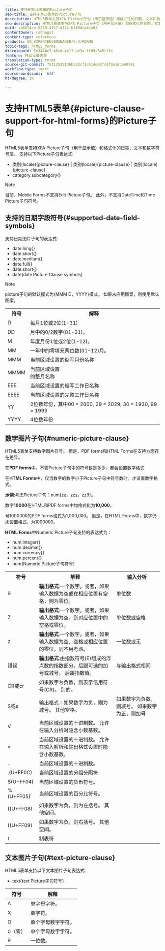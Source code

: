 ```yaml
---
title: 支持HTML5表单的Picture子句
seo-title: 支持HTML5表单的Picture子句
description: HTML5表单支持XFA Picture子句（用于显示值）和格式化的日期、文本和数字符号值。
seo-description: HTML5表单支持XFA Picture子句（用于显示值）和格式化的日期、文本和数字符号值。
uuid: ca5074ce-8219-4f27-a37c-b1f0dca4ce03
contentOwner: robhagat
content-type: reference
products: SG_EXPERIENCEMANAGER/6.4/FORMS
topic-tags: hTML5_forms
discoiquuid: 5e344be7-46cd-4e1f-ae3a-1f89c645cffe
feature: 移动设备表单
translation-type: tm+mt
source-git-commit: 75312539136bb53cf1db1de03fc0f9a1dca49791
workflow-type: tm+mt
source-wordcount: '638'
ht-degree: 1%

---
```



# 支持HTML5表单{#picture-clause-support-for-html-forms}的Picture子句

HTML5表单支持XFA Picture子句（用于显示值）和格式化的日期、文本和数字符号值。 支持以下Picture子句表达式:

* 类别(locale){picture-clause} | 类别(locale){picture-clause} | 类别(locale){picture-clause}
* category.subcategory{}

>[!NOTE]
>
>目前，Mobile Forms不支持Edit Picture子句。 此外，不支持DateTime和Time Picture子句符号。

## 支持的日期字段符号{#supported-date-field-symbols}

支持日期图片子句的表达式:

* date.long{}
* date.short{}
* date.medium{}
* date.full{}
* date.short{}
* date{date Picture Clause symbols}

>[!NOTE]
>
>picture子句的默认模式为{MMM D，YYYY}模式。 如果未应用图案，则使用默认图案。

<table> 
 <tbody>
  <tr>
   <th><strong>符号</strong></th> 
   <th>解释</th> 
  </tr>
  <tr>
   <td>D</td> 
   <td>每月1位或2位(1-31)</td> 
  </tr>
  <tr>
   <td>DD</td> 
   <td>月中的0/2数字(01-31)。<br /> </td> 
  </tr>
  <tr>
   <td>M</td> 
   <td>年度月份1位或2位(1-12)。<br /> </td> 
  </tr>
  <tr>
   <td>MM</td> 
   <td>一年中的零填充两位数(01-12)月。<br /> </td> 
  </tr>
  <tr>
   <td>MMM</td> 
   <td>当前区域设置的缩写月份名称<br /> </td> 
  </tr>
  <tr>
   <td>MMMM</td> 
   <td>当前区域设置<br />的整月名称 </td> 
  </tr>
  <tr>
   <td>EEE</td> 
   <td>当前区域设置的缩写工作日名称<br /> </td> 
  </tr>
  <tr>
   <td>EEEE</td> 
   <td>当前区域设置的完整工作日名称<br /> </td> 
  </tr>
  <tr>
   <td>YY</td> 
   <td>2位数年份，其中00 = 2000, 29 = 2029, 30 = 1930, 99 = 1999<br /> </td> 
  </tr>
  <tr>
   <td>YYYY</td> 
   <td>4位数年份<br /> </td> 
  </tr>
 </tbody>
</table>

## 数字图片子句{#numeric-picture-clause}

HTML5表单支持数字图片符号。 但是，PDF forms和HTML Forms在支持方面存在差异。

在&#x200B;**PDF forms**&#x200B;中，不管Picture子句中的符号数是多少，都会设置数字格式

在&#x200B;**HTML Forms**&#x200B;中，仅当数字的数字小于Picture子句中符号数时，才设置数字格式。

**示例**:考虑Picture子句：num{zz，zzz，zz9}。

数字&#x200B;**10000**&#x200B;在HTML和PDF forms中均格式化为&#x200B;**10,000**。

号1000000的PDF forms格式为1,000,000。 但是，在HTML Forms中，数字仍未设置格式，为1000000。

**HTML Forms**&#x200B;中Numeric Picture子句支持的表达式为：

* num.integer{}
* num.decimal{}
* num.currency{}
* num.percent{}
* num{Numeric Picture子句符号}

<table> 
 <tbody>
  <tr>
   <th><strong>符号</strong></th> 
   <th><strong>解释</strong></th> 
   <th>输入分析</th> 
  </tr>
  <tr>
   <td>9</td> 
   <td><strong>输出格式</strong>:一个数字。或者，如果输入数据为空或在相应位置有空格，则为零位。<br /> </td> 
   <td>单位数</td> 
  </tr>
  <tr>
   <td>Z</td> 
   <td><strong>输出格式</strong>:一个数字。或者，如果输入数据为空，则对应位置中的空格或零位。<br /> </td> 
   <td>单位数或空格</td> 
  </tr>
  <tr>
   <td>z</td> 
   <td><strong>输出格式</strong>:一个数字。或者，如果输入数据为空、空格或相应位置的零位，则不用考虑。<br /> </td> 
   <td>一位数或无</td> 
  </tr>
  <tr>
   <td>错误</td> 
   <td><strong>输出格式</strong>:由指数符号(E)组成的浮点数的指数部分。后跟可选的加号或减号。 后跟指数值。<br /> </td> 
   <td>与输出格式相同</td> 
  </tr>
  <tr>
   <td>CR或cr<br /> </td> 
   <td>如果数字为负数，则表示信用符号(CR)。 别的。</td> 
   <td><br type="_moz" /> </td> 
  </tr>
  <tr>
   <td>S或s<br /> </td> 
   <td>输出格式：如果数字为负，则为减号。 其他空格。<br /> </td> 
   <td>如果数字为负数，则减号。 如果数字为正，则加号</td> 
  </tr>
  <tr>
   <td>V</td> 
   <td>当前区域设置的十进制数。 允许在输入分析时隐含小数基数。</td> 
   <td><br type="_moz" /> </td> 
  </tr>
  <tr>
   <td>v</td> 
   <td>当前区域设置的十进制数。 允许在输入解析和输出格式设置时隐含小数基数。</td> 
   <td><br type="_moz" /> </td> 
  </tr>
  <tr>
   <td>.</td> 
   <td>当前区域设置的十进制数。</td> 
   <td><br type="_moz" /> </td> 
  </tr>
  <tr>
   <td>,(U+FF0C)</td> 
   <td>当前区域设置的分组分隔符</td> 
   <td><br type="_moz" /> </td> 
  </tr>
  <tr>
   <td>$(U+FF04)</td> 
   <td>当前区域设置的货币符号。</td> 
   <td><br type="_moz" /> </td> 
  </tr>
  <tr>
   <td>%(U+FF05)</td> 
   <td>当前区域设置的百分比符号。</td> 
   <td><br type="_moz" /> </td> 
  </tr>
  <tr>
   <td>((U+FF08)</td> 
   <td>如果数字为负，则为左括号。 其他空间。</td> 
   <td><br type="_moz" /> </td> 
  </tr>
  <tr>
   <td>)(U+FF09)</td> 
   <td>如果数字为负，则右括号。 其他空间。</td> 
   <td><br type="_moz" /> </td> 
  </tr>
  <tr>
   <td>t</td> 
   <td>制表符</td> 
   <td><br type="_moz" /> </td> 
  </tr>
 </tbody>
</table>

## 文本图片子句{#text-picture-clause}

HTML5表单支持以下文本图片子句表达式:

* text{text Picture子句符号}

| **符号** | **解释** |
|---|---|
| A | 单字母字符。 |
| X | 单字符。 |
| O | 单个字母数字字符。 |
| 0（零） | 单个字母数字字符。 |
| 9 | 一位数。 |

